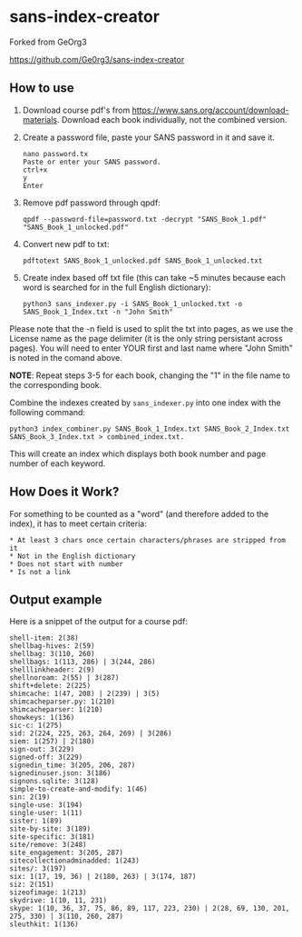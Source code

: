 # sans-index-creator

Forked from GeOrg3

https://github.com/Ge0rg3/sans-index-creator

## How to use
1) Download course pdf's from https://www.sans.org/account/download-materials. Download each book individually, not the combined version.

2) Create a password file, paste your SANS password in it and save it.

    ```
    nano password.tx
    Paste or enter your SANS password.
    ctrl+x
    y
    Enter
    ```
  
3) Remove pdf password through qpdf:

    ```qpdf --password-file=password.txt -decrypt "SANS_Book_1.pdf" "SANS_Book_1_unlocked.pdf"```
  
4) Convert new pdf to txt:

    ```pdftotext SANS_Book_1_unlocked.pdf SANS_Book_1_unlocked.txt```
  
5) Create index based off txt file (this can take ~5 minutes because each word is searched for in the full English dictionary):

    ```python3 sans_indexer.py -i SANS_Book_1_unlocked.txt -o SANS_Book_1_Index.txt -n "John Smith"```

Please note that the -n field is used to split the txt into pages, as we use the License name as the page delimiter (it is the only string persistant across pages). You will need to enter YOUR first and last name where "John Smith" is noted in the comand above. 

**NOTE**: Repeat steps 3-5 for each book, changing the "1" in the file name to the corresponding book.

Combine the indexes created by `sans_indexer.py` into one index with the following command:

    python3 index_combiner.py SANS_Book_1_Index.txt SANS_Book_2_Index.txt SANS_Book_3_Index.txt > combined_index.txt. 

This will create an index which displays both book number and page number of each keyword.

## How Does it Work?

For something to be counted as a "word" (and therefore added to the index), it has to meet certain criteria:

```
* At least 3 chars once certain characters/phrases are stripped from it
* Not in the English dictionary
* Does not start with number
* Is not a link
```

## Output example
Here is a snippet of the output for a course pdf:
```
shell-item: 2(38)
shellbag-hives: 2(59)
shellbag: 3(110, 260)
shellbags: 1(113, 286) | 3(244, 286)
shelllinkheader: 2(9)
shellnoroam: 2(55) | 3(287)
shift+delete: 2(225)
shimcache: 1(47, 208) | 2(239) | 3(5)
shimcacheparser.py: 1(210)
shimcacheparser: 1(210)
showkeys: 1(136)
sic-c: 1(275)
sid: 2(224, 225, 263, 264, 269) | 3(286)
siem: 1(257) | 2(180)
sign-out: 3(229)
signed-off: 3(229)
signedin_time: 3(205, 206, 287)
signedinuser.json: 3(186)
signons.sqlite: 3(128)
simple-to-create-and-modify: 1(46)
sin: 2(19)
single-use: 3(194)
single-user: 1(11)
sister: 1(89)
site-by-site: 3(189)
site-specific: 3(181)
site/remove: 3(248)
site_engagement: 3(205, 287)
sitecollectionadminadded: 1(243)
sites/: 3(197)
six: 1(17, 19, 36) | 2(180, 263) | 3(174, 187)
siz: 2(151)
sizeofimage: 1(213)
skydrive: 1(10, 11, 231)
skype: 1(10, 36, 37, 75, 86, 89, 117, 223, 230) | 2(28, 69, 130, 201, 275, 330) | 3(110, 260, 287)
sleuthkit: 1(136)
```
